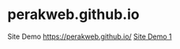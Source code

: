 # perakweb.github.io
Site Demo https://perakweb.github.io/
<a href="https://perakweb.github.io/">Site Demo 1</a>
